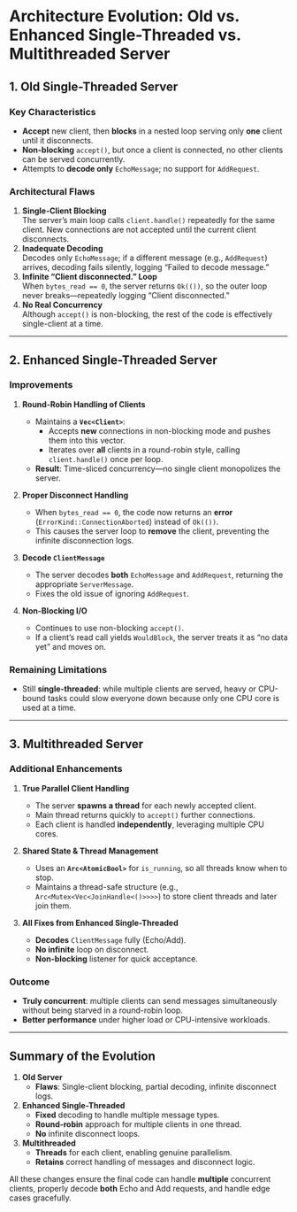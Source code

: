 # Architecture Evolution: Old vs. Enhanced Single-Threaded vs. Multithreaded Server

## 1. Old Single-Threaded Server

### Key Characteristics
- **Accept** new client, then **blocks** in a nested loop serving only **one** client until it disconnects.
- **Non-blocking** `accept()`, but once a client is connected, no other clients can be served concurrently.
- Attempts to **decode only** `EchoMessage`; no support for `AddRequest`.

### Architectural Flaws
1. **Single-Client Blocking**  
   The server’s main loop calls `client.handle()` repeatedly for the same client. New connections are not accepted until the current client disconnects.
2. **Inadequate Decoding**  
   Decodes only `EchoMessage`; if a different message (e.g., `AddRequest`) arrives, decoding fails silently, logging “Failed to decode message.”
3. **Infinite “Client disconnected.” Loop**  
   When `bytes_read == 0`, the server returns `Ok(())`, so the outer loop never breaks—repeatedly logging “Client disconnected.”
4. **No Real Concurrency**  
   Although `accept()` is non-blocking, the rest of the code is effectively single-client at a time.

---

## 2. Enhanced Single-Threaded Server

### Improvements
1. **Round-Robin Handling of Clients**  
   - Maintains a **`Vec<Client>`**:  
     - Accepts **new** connections in non-blocking mode and pushes them into this vector.  
     - Iterates over **all** clients in a round-robin style, calling `client.handle()` once per loop.
   - **Result**: Time-sliced concurrency—no single client monopolizes the server.

2. **Proper Disconnect Handling**  
   - When `bytes_read == 0`, the code now returns an **error** (`ErrorKind::ConnectionAborted`) instead of `Ok(())`.  
   - This causes the server loop to **remove** the client, preventing the infinite disconnection logs.

3. **Decode `ClientMessage`**  
   - The server decodes **both** `EchoMessage` and `AddRequest`, returning the appropriate `ServerMessage`.  
   - Fixes the old issue of ignoring `AddRequest`.

4. **Non-Blocking I/O**  
   - Continues to use non-blocking `accept()`.  
   - If a client’s read call yields `WouldBlock`, the server treats it as “no data yet” and moves on.

### Remaining Limitations
- Still **single-threaded**: while multiple clients are served, heavy or CPU-bound tasks could slow everyone down because only one CPU core is used at a time.

---

## 3. Multithreaded Server

### Additional Enhancements
1. **True Parallel Client Handling**  
   - The server **spawns a thread** for each newly accepted client.  
   - Main thread returns quickly to `accept()` further connections.  
   - Each client is handled **independently**, leveraging multiple CPU cores.

2. **Shared State & Thread Management**  
   - Uses an **`Arc<AtomicBool>`** for `is_running`, so all threads know when to stop.  
   - Maintains a thread-safe structure (e.g., `Arc<Mutex<Vec<JoinHandle<()>>>>`) to store client threads and later join them.

3. **All Fixes from Enhanced Single-Threaded**  
   - **Decodes** `ClientMessage` fully (Echo/Add).  
   - **No infinite** loop on disconnect.  
   - **Non-blocking** listener for quick acceptance.

### Outcome
- **Truly concurrent**: multiple clients can send messages simultaneously without being starved in a round-robin loop.  
- **Better performance** under higher load or CPU-intensive workloads.

---

## Summary of the Evolution

1. **Old Server**  
   - **Flaws**: Single-client blocking, partial decoding, infinite disconnect logs.  
2. **Enhanced Single-Threaded**  
   - **Fixed** decoding to handle multiple message types.  
   - **Round-robin** approach for multiple clients in one thread.  
   - **No** infinite disconnect loops.
3. **Multithreaded**  
   - **Threads** for each client, enabling genuine parallelism.  
   - **Retains** correct handling of messages and disconnect logic.

All these changes ensure the final code can handle **multiple** concurrent clients, properly decode **both** Echo and Add requests, and handle edge cases  gracefully.
